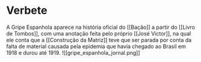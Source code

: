 # Verbete
A Gripe Espanhola aparece na história oficial do [[Bação]] a partir do [[Livro de Tombos]], com uma anotação feita pelo próprio [[José Victor]], na qual ele conta que a [[Construção da Matriz]] teve que ser parada por conta da falta de material causada pela epidemia que havia chegado ao Brasil em 1918 e durou até 1919. 
![[gripe_espanhola_jornal.png]]